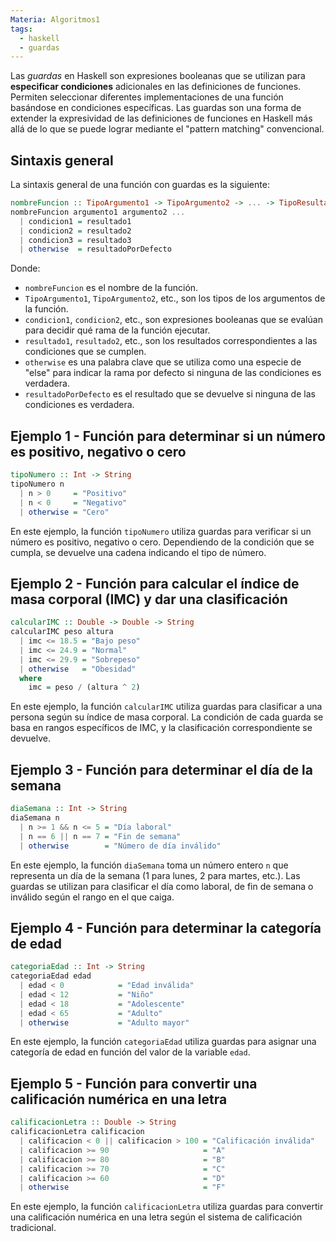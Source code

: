 ```yaml
---
Materia: Algoritmos1
tags:
  - haskell
  - guardas
---
```

Las *guardas* en Haskell son expresiones booleanas que se utilizan para **especificar condiciones** adicionales en las definiciones de funciones. Permiten seleccionar diferentes implementaciones de una función basándose en condiciones específicas. Las guardas son una forma de extender la expresividad de las definiciones de funciones en Haskell más allá de lo que se puede lograr mediante el "pattern matching" convencional.
## Sintaxis general
La sintaxis general de una función con guardas es la siguiente:
```haskell
nombreFuncion :: TipoArgumento1 -> TipoArgumento2 -> ... -> TipoResultado
nombreFuncion argumento1 argumento2 ...
  | condicion1 = resultado1
  | condicion2 = resultado2
  | condicion3 = resultado3
  | otherwise  = resultadoPorDefecto
```
Donde:
- `nombreFuncion` es el nombre de la función.
- `TipoArgumento1`, `TipoArgumento2`, etc., son los tipos de los argumentos de la función.
- `condicion1`, `condicion2`, etc., son expresiones booleanas que se evalúan para decidir qué rama de la función ejecutar.
- `resultado1`, `resultado2`, etc., son los resultados correspondientes a las condiciones que se cumplen.
- `otherwise` es una palabra clave que se utiliza como una especie de "else" para indicar la rama por defecto si ninguna de las condiciones es verdadera.
- `resultadoPorDefecto` es el resultado que se devuelve si ninguna de las condiciones es verdadera.

## Ejemplo 1 - Función para determinar si un número es positivo, negativo o cero
```haskell
tipoNumero :: Int -> String
tipoNumero n
  | n > 0     = "Positivo"
  | n < 0     = "Negativo"
  | otherwise = "Cero"
```
En este ejemplo, la función `tipoNumero` utiliza guardas para verificar si un número es positivo, negativo o cero. Dependiendo de la condición que se cumpla, se devuelve una cadena indicando el tipo de número.
## Ejemplo 2 - Función para calcular el índice de masa corporal (IMC) y dar una clasificación
```haskell
calcularIMC :: Double -> Double -> String
calcularIMC peso altura
  | imc <= 18.5 = "Bajo peso"
  | imc <= 24.9 = "Normal"
  | imc <= 29.9 = "Sobrepeso"
  | otherwise   = "Obesidad"
  where
    imc = peso / (altura ^ 2)
```
En este ejemplo, la función `calcularIMC` utiliza guardas para clasificar a una persona según su índice de masa corporal. La condición de cada guarda se basa en rangos específicos de IMC, y la clasificación correspondiente se devuelve.
## Ejemplo 3 - Función para determinar el día de la semana
```haskell
diaSemana :: Int -> String
diaSemana n
  | n >= 1 && n <= 5 = "Día laboral"
  | n == 6 || n == 7 = "Fin de semana"
  | otherwise        = "Número de día inválido"
```
En este ejemplo, la función `diaSemana` toma un número entero `n` que representa un día de la semana (1 para lunes, 2 para martes, etc.). Las guardas se utilizan para clasificar el día como laboral, de fin de semana o inválido según el rango en el que caiga.
## Ejemplo 4 - Función para determinar la categoría de edad
```haskell
categoriaEdad :: Int -> String
categoriaEdad edad
  | edad < 0            = "Edad inválida"
  | edad < 12           = "Niño"
  | edad < 18           = "Adolescente"
  | edad < 65           = "Adulto"
  | otherwise           = "Adulto mayor"
```
En este ejemplo, la función `categoriaEdad` utiliza guardas para asignar una categoría de edad en función del valor de la variable `edad`.
## Ejemplo 5 - Función para convertir una calificación numérica en una letra
```haskell
calificacionLetra :: Double -> String
calificacionLetra calificacion
  | calificacion < 0 || calificacion > 100 = "Calificación inválida"
  | calificacion >= 90                     = "A"
  | calificacion >= 80                     = "B"
  | calificacion >= 70                     = "C"
  | calificacion >= 60                     = "D"
  | otherwise                              = "F"
```
En este ejemplo, la función `calificacionLetra` utiliza guardas para convertir una calificación numérica en una letra según el sistema de calificación tradicional.
